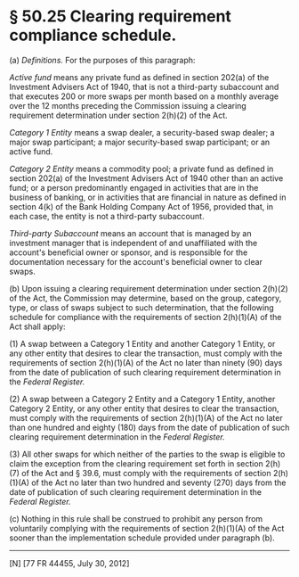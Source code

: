 # § 50.25   Clearing requirement compliance schedule.

(a) *Definitions.* For the purposes of this paragraph:


*Active fund* means any private fund as defined in section 202(a) of the Investment Advisers Act of 1940, that is not a third-party subaccount and that executes 200 or more swaps per month based on a monthly average over the 12 months preceding the Commission issuing a clearing requirement determination under section 2(h)(2) of the Act.


*Category 1 Entity* means a swap dealer, a security-based swap dealer; a major swap participant; a major security-based swap participant; or an active fund.


*Category 2 Entity* means a commodity pool; a private fund as defined in section 202(a) of the Investment Advisers Act of 1940 other than an active fund; or a person predominantly engaged in activities that are in the business of banking, or in activities that are financial in nature as defined in section 4(k) of the Bank Holding Company Act of 1956, provided that, in each case, the entity is not a third-party subaccount.


*Third-party Subaccount* means an account that is managed by an investment manager that is independent of and unaffiliated with the account's beneficial owner or sponsor, and is responsible for the documentation necessary for the account's beneficial owner to clear swaps.


(b) Upon issuing a clearing requirement determination under section 2(h)(2) of the Act, the Commission may determine, based on the group, category, type, or class of swaps subject to such determination, that the following schedule for compliance with the requirements of section 2(h)(1)(A) of the Act shall apply:


(1) A swap between a Category 1 Entity and another Category 1 Entity, or any other entity that desires to clear the transaction, must comply with the requirements of section 2(h)(1)(A) of the Act no later than ninety (90) days from the date of publication of such clearing requirement determination in the _Federal Register._

(2) A swap between a Category 2 Entity and a Category 1 Entity, another Category 2 Entity, or any other entity that desires to clear the transaction, must comply with the requirements of section 2(h)(1)(A) of the Act no later than one hundred and eighty (180) days from the date of publication of such clearing requirement determination in the _Federal Register._

(3) All other swaps for which neither of the parties to the swap is eligible to claim the exception from the clearing requirement set forth in section 2(h)(7) of the Act and § 39.6, must comply with the requirements of section 2(h)(1)(A) of the Act no later than two hundred and seventy (270) days from the date of publication of such clearing requirement determination in the _Federal Register._

(c) Nothing in this rule shall be construed to prohibit any person from voluntarily complying with the requirements of section 2(h)(1)(A) of the Act sooner than the implementation schedule provided under paragraph (b).



---

[N] [77 FR 44455, July 30, 2012]





